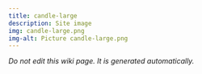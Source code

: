 ```yaml
---
title: candle-large
description: Site image
img: candle-large.png
img-alt: Picture candle-large.png
---
```


_Do not edit this wiki page. It is generated automatically._ 

